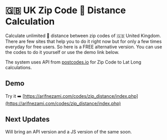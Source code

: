 # 🇬🇧 UK Zip Code 📍 Distance Calculation

Calculate unlimited 📍 distance between zip codes of 🇬🇧 United Kingdom. There are few sites that help you to do it right now but for only a few times everyday for free users. So here is a FREE alternative version. You can use the codes to do it yourself or use the demo link below.

The system uses API from [postcodes.io](postcodes.io) for Zip Code to Lat Long calculations.

## Demo
Try it ➡️ [https://arifnezami.com/codes/zip_distance/index.php](https://arifnezami.com/codes/zip_distance/index.php)

## Next Updates

Will bring an API version and a JS version of the same soon.
